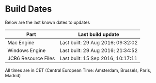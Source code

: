 # Build Dates

Below are the last known dates to updates

Part | Last build update
-----|-----
Mac Engine | Last built: 29 Aug 2016; 09:32:02
Windows Engine | Last built: 29 Aug 2016; 21:34:52
JCR6 Resource Files | Last built: 15 Sep 2016; 10:17:11
All times are in CET (Central European Time: Amsterdam, Brussels, Paris, Madrid)



